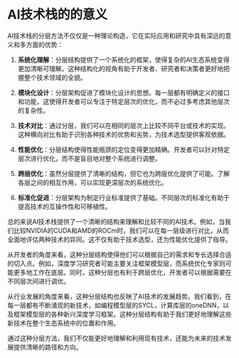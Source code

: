 # AI技术栈的的意义
AI技术栈的分层方法不仅仅是一种理论构造，它在实际应用和研究中具有深远的意义和多方面的优势：

1. **系统化理解**：分层结构提供了一个系统化的框架，使得复杂的AI生态系统变得更加清晰可理解。这种结构化的视角有助于开发者、研究者和决策者更好地把握整个技术领域的全貌。

2. **模块化设计**：分层架构促进了模块化设计的思想。每一层都有明确定义的接口和功能，这使得开发者可以专注于特定层次的优化，而不必过多考虑其他层次的复杂性。

3. **技术对比**：通过分层，我们可以在相同的层次上比较不同平台或技术的实现。这种横向对比有助于识别各种技术的优势和劣势，为技术选型提供客观依据。

4. **性能优化**：分层结构使得性能瓶颈的定位变得更加精确。开发者可以针对特定层次进行优化，而不是盲目地对整个系统进行调整。

5. **跨层优化**：虽然分层提供了清晰的结构，但它也为跨层优化提供了可能。了解各层之间的相互作用，可以实现更深层次的系统优化。

6. **标准化促进**：分层架构为制定行业标准提供了基础。不同层次的标准化有助于提高技术的互操作性和可移植性。

总的来说AI技术栈提供了一个清晰的结构来理解和比较不同的AI技术。例如，当我们比较NVIDIA的CUDA和AMD的ROCm时，我们可以在每一层级进行对比，从而全面地评估两种技术的异同。这不仅有助于技术选型，还为性能优化提供了指导。

从开发者的角度来看，这种分层结构使得他们可以根据自己的需求和专长选择合适的切入点。例如，深度学习研究者可能主要关注框架模型层，而系统优化专家则可能更多地工作在底层。同时，这种分层也有利于跨层优化，开发者可以根据需要在不同层次间进行调优。

从行业发展的角度来看，这种分层结构也反映了AI技术的发展趋势。我们看到，在每一层都有不断涌现的新技术，如编程模型层的SYCL，计算库层的oneDNN，以及框架模型层的各种新兴深度学习框架。这种分层结构有助于我们更好地理解这些新技术在整个生态系统中的位置和作用。

通过这种分层方法，我们不仅能更好地理解和利用现有技术，还能为未来的技术发展提供清晰的路径和方向。